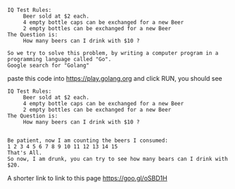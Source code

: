 ```
IQ Test Rules:
     Beer sold at $2 each.
     4 empty bottle caps can be exchanged for a new Beer
     2 empty bottles can be exchanged for a new Beer
The Question is:
     How many beers can I drink with $10 ?
     
So we try to solve this problem, by writing a computer program in a programming language called "Go". 
Google search for "Golang" 

```
paste this code into https://play.golang.org and click RUN, you should see
```
IQ Test Rules:
     Beer sold at $2 each.
     4 empty bottle caps can be exchanged for a new Beer
     2 empty bottles can be exchanged for a new Beer
The Question is:
     How many beers can I drink with $10 ?


Be patient, now I am counting the beers I consumed: 
1 2 3 4 5 6 7 8 9 10 11 12 13 14 15
That's All.
So now, I am drunk, you can try to see how many bears can I drink with $20.
```
A shorter link to link to this page https://goo.gl/oSBD1H
